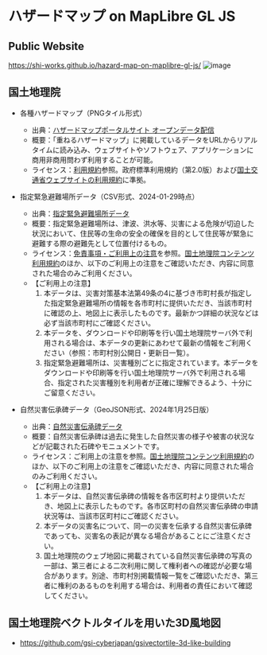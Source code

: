 # ハザードマップ on MapLibre GL JS
## Public Website
https://shi-works.github.io/hazard-map-on-maplibre-gl-js/
![image](https://github.com/shi-works/hazard-map-on-maplibre-gl-js/assets/71203808/a1800209-f88f-4005-a2c8-4395d469ce25)

## 国土地理院
- 各種ハザードマップ（PNGタイル形式）
    - 出典：[ハザードマップポータルサイト オープンデータ配信](https://disaportal.gsi.go.jp/hazardmapportal/hazardmap/copyright/opendata.html)
    - 概要：「重ねるハザードマップ」に掲載しているデータをURLからリアルタイムに読み込み、ウェブサイトやソフトウェア、アプリケーションに商用非商用問わず利用することが可能。
    - ライセンス：[利用規約](https://disaportal.gsi.go.jp/hazardmapportal/hazardmap/copyright/copyright.html)参照。政府標準利用規約（第2.0版）および[国土交通省ウェブサイトの利用規約](https://www.mlit.go.jp/link.html)に準拠。

- 指定緊急避難場所データ（CSV形式、2024-01-29時点）
    - 出典：[指定緊急避難場所データ](https://www.gsi.go.jp/bousaichiri/hinanbasho.html)
    - 概要：指定緊急避難場所は、津波、洪水等、災害による危険が切迫した状況において、住民等の生命の安全の確保を目的として住民等が緊急に避難する際の避難先として位置付けるもの。
    - ライセンス：[免責事項・ご利用上の注意](https://www.gsi.go.jp/bousaichiri/hinanbasho-menseki.html)を参照。[国土地理院コンテンツ利用規約](https://www.gsi.go.jp/kikakuchousei/kikakuchousei40182.html)のほか、以下のご利用上の注意をご確認いただき、内容に同意された場合のみご利用ください。
    - 【ご利用上の注意】
      1. 本データは、災害対策基本法第49条の4に基づき市町村長が指定した指定緊急避難場所の情報を各市町村に提供いただき、当該市町村に確認の上、地図上に表示したものです。最新かつ詳細の状況などは必ず当該市町村にご確認ください。
      2. 本データを、ダウンロードや印刷等を行い国土地理院サーバ外で利用される場合は、本データの更新にあわせて最新の情報をご利用ください（参照：市町村別公開日・更新日一覧）。
      3. 指定緊急避難場所は、災害種別ごとに指定されています。本データをダウンロードや印刷等を行い国土地理院サーバ外で利用される場合、指定された災害種別を利用者が正確に理解できるよう、十分にご留意ください。

- 自然災害伝承碑データ（GeoJSON形式、2024年1月25日版）
    - 出典：[自然災害伝承碑データ](https://www.gsi.go.jp/bousaichiri/denshouhi_datainfo.html)
    - 概要：自然災害伝承碑は過去に発生した自然災害の様子や被害の状況などが記載された石碑やモニュメントです。
    - ライセンス：ご利用上の注意を参照。[国土地理院コンテンツ利用規約](https://www.gsi.go.jp/kikakuchousei/kikakuchousei40182.html)のほか、以下のご利用上の注意をご確認いただき、内容に同意された場合のみご利用ください。
    - 【ご利用上の注意】
      1. 本データは、自然災害伝承碑の情報を各市区町村より提供いただき、地図上に表示したものです。各市区町村の自然災害伝承碑の申請状況等は、当該市区町村にご確認ください。
      2. 本データの災害名について、同一の災害を伝承する自然災害伝承碑であっても、災害名の表記が異なる場合があることにご注意ください。
      3. 国土地理院のウェブ地図に掲載されている自然災害伝承碑の写真の一部は、第三者による二次利用に関して権利者への確認が必要な場合があります。別途、市町村別掲載情報一覧をご確認いただき、第三者に権利のあるものを利用する場合は、利用者の責任において確認してください。

## 国土地理院ベクトルタイルを用いた3D風地図
- https://github.com/gsi-cyberjapan/gsivectortile-3d-like-building

<!-- 
## 3D都市モデル
- 国土交通省の3D都市モデルPLATEAUの建築物データ（LOD1、56都市）を加工して作成
- https://github.com/shi-works/plateau-lod1-bldg-pmtiles
-->
